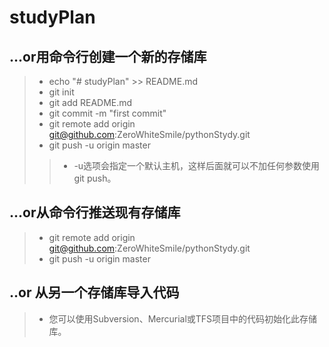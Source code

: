 # studyPlan
## ...or用命令行创建一个新的存储库
>* echo "# studyPlan" >> README.md
>* git init
>* git add README.md
>* git commit -m "first commit"
>* git remote add origin git@github.com:ZeroWhiteSmile/pythonStydy.git
>* git push -u origin master
>>* -u选项会指定一个默认主机，这样后面就可以不加任何参数使用git push。

## ...or从命令行推送现有存储库
>* git remote add origin git@github.com:ZeroWhiteSmile/pythonStydy.git
>* git push -u origin master

## ..or 从另一个存储库导入代码
>* 您可以使用Subversion、Mercurial或TFS项目中的代码初始化此存储库。
